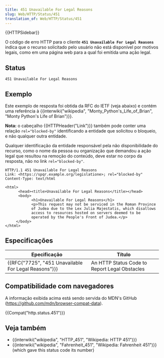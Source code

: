 ```yaml
---
title: 451 Unavailable For Legal Reasons
slug: Web/HTTP/Status/451
translation_of: Web/HTTP/Status/451
---
```

{{HTTPSidebar}}

O código de erro HTTP para o cliente **`451 Unavailable For Legal Reasons`** indica que o recurso solicitado pelo usuário não está disponível por motivos legais, como em uma página web para a qual foi emitida uma ação legal.

## Status

    451 Unavailable For Legal Reasons

## Exemplo

Este exemplo de resposta foi obtida da RFC do IETF (veja abaixo) e contém uma referência à {{interwiki("wikipedia", "Monty_Python's_Life_of_Brian", "Monty Python's Life of Brian")}}.

**Nota:** o cabeçalho {{HTTPHeader("Link")}} também pode conter uma relação `rel="blocked-by"` identificando a entidade que solicitou o bloqueio, e não qualquer outra entidade.

Qualquer identificação da entidade responsável pela não disponibilidade do recurso, como o nome da pessoa ou organização que demandou a ação legal que resultou na remoção do conteúdo, deve estar no corpo da resposta, não no link `rel="blocked-by"`.

    HTTP/1.1 451 Unavailable For Legal Reasons
    Link: <https://spqr.example.org/legislatione>; rel="blocked-by"
    Content-Type: text/html

    <html>
          <head><title>Unavailable For Legal Reasons</title></head>
          <body>
                <h1>Unavailable For Legal Reasons</h1>
                <p>This request may not be serviced in the Roman Province
                of Judea due to the Lex Julia Majestatis, which disallows
                access to resources hosted on servers deemed to be
                operated by the People's Front of Judea.</p>
         </body>
    </html>

## Especificações

| Epecificação                                                         | Título                                        |
| -------------------------------------------------------------------- | --------------------------------------------- |
| {{RFC("7725", "451 Unavailable For Legal Reasons")}} | An HTTP Status Code to Report Legal Obstacles |

## Compatibilidade com navegadores

A informação exibida acima está sendo servida do MDN's GitHub (<https://github.com/mdn/browser-compat-data>).

{{Compat("http.status.451")}}

## Veja também

- {{interwiki("wikipedia", "HTTP_451", "Wikipedia: HTTP 451")}}
- {{interwiki("wikipedia", "Fahrenheit_451", "Wikipedia: Fahrenheit 451")}} (which gave this status code its number)
